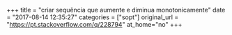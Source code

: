 +++
title = "criar sequência que aumente e diminua monotonicamente"
date = "2017-08-14 12:35:27"
categories = ["sopt"]
original_url = "https://pt.stackoverflow.com/q/228794"
at_home="no"
+++

